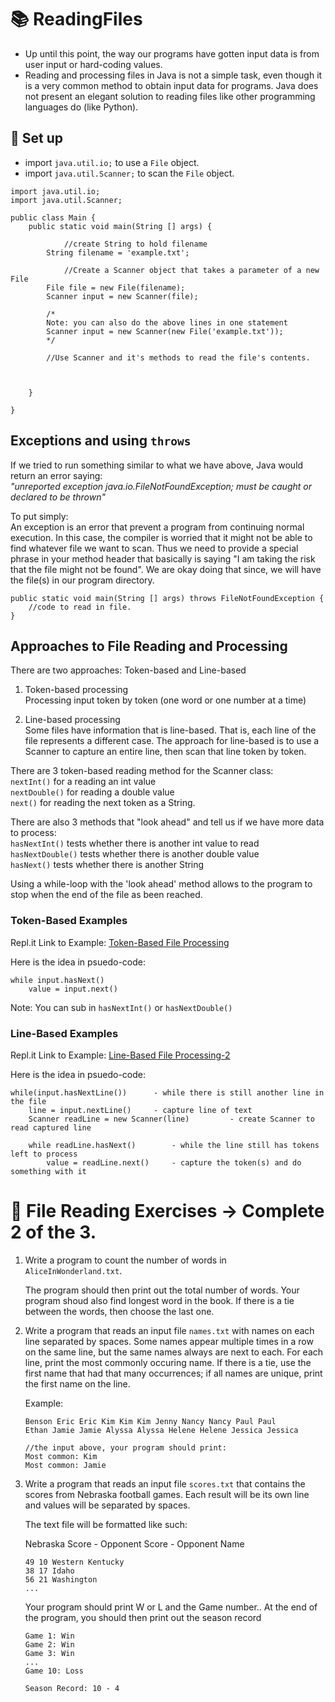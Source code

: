 # :books: ReadingFiles

- Up until this point, the way our programs have gotten input data is from user input or hard-coding values.  
- Reading and processing files in Java is not a simple task, even though it is a very common method to obtain input data for programs.  Java does not present an elegant solution to reading files like other programming languages do (like Python).  

## :wrench: Set up
- import `java.util.io;` to use a `File` object.  
- import `java.util.Scanner;` to scan the `File` object. 

```
import java.util.io;
import java.util.Scanner;

public class Main {
    public static void main(String [] args) {
    
            //create String to hold filename
        String filename = 'example.txt';
        
            //Create a Scanner object that takes a parameter of a new File
        File file = new File(filename); 
        Scanner input = new Scanner(file); 
        
        /*
        Note: you can also do the above lines in one statement
        Scanner input = new Scanner(new File('example.txt')); 
        */
        
        //Use Scanner and it's methods to read the file's contents.          
        
        

    }

}
```

## Exceptions and using `throws`  
If we tried to run something similar to what we have above, Java would return an error saying:  
    *"unreported exception java.io.FileNotFoundException; must be caught or declared to be thrown"*

To put simply:  
An exception is an error that prevent a program from continuing normal execution.  In this case, the compiler is worried that it might not be able to find whatever file we want to scan.  Thus we need to provide a special phrase in your method header that basically is saying "I am taking the risk that the file might not be found".  We are okay doing that since, we will have the file(s) in our program directory.  

```
public static void main(String [] args) throws FileNotFoundException {
    //code to read in file.  
}
```

## Approaches to File Reading and Processing  
There are two approaches:  Token-based and Line-based 

1. Token-based processing  
Processing input token by token (one word or one number at a time)  

2. Line-based processing  
Some files have information that is line-based.  That is, each line of the file represents a different case.  The approach for line-based is to use a Scanner to capture an entire line, then scan that line token by token. 

There are 3 token-based reading method for the Scanner class:  
`nextInt()`  for a reading an int value  
`nextDouble()` for  reading a double value  
`next()` for reading the next token as a String.  

There are also 3 methods that "look ahead" and tell us if we have more data to process:  
`hasNextInt()` tests whether there is another int value to read  
`hasNextDouble()` tests whether there is another double value  
`hasNext()` tests whether there is another String  

Using a while-loop with the 'look ahead' method allows to the program to stop when the end of the file as been reached.  

### Token-Based Examples
Repl.it Link to Example:  [Token-Based File Processing](https://repl.it/@collinholmquist/Token-Based-Processing#Main.java) 

Here is the idea in psuedo-code:  
```
while input.hasNext()
    value = input.next() 
```
Note: You can sub in `hasNextInt()` or `hasNextDouble()`


### Line-Based Examples  
Repl.it Link to Example:  [Line-Based File Processing-2](https://repl.it/@collinholmquist/Line-Based-Processing-2#Main.java)  

Here is the idea in psuedo-code:  

```
while(input.hasNextLine())      - while there is still another line in the file  
    line = input.nextLine()     - capture line of text  
    Scanner readLine = new Scanner(line)         - create Scanner to read captured line
    
    while readLine.hasNext()        - while the line still has tokens left to process
        value = readLine.next()     - capture the token(s) and do something with it  
```


# :running: File Reading Exercises -> Complete 2 of the 3. 

1.  Write a program to count the number of words in `AliceInWonderland.txt`.  

    The program should then print out the total number of words. Your program shoud also find longest word in the book.  If there is a tie between the words, then choose the last one.  
    
    
2.  Write a program that reads an input file `names.txt` with names on each line separated by spaces.  Some names appear multiple times in a row on the same line, but the same names always        are next to each.  For each line, print the most commonly occuring name.  If there is a tie, use the first name that had that many occurrences; if all names are unique, print the first name on the line.  

    Example:  
    ```
    Benson Eric Eric Kim Kim Kim Jenny Nancy Nancy Paul Paul
    Ethan Jamie Jamie Alyssa Alyssa Helene Helene Jessica Jessica

    //the input above, your program should print: 
    Most common: Kim
    Most common: Jamie

    ```

3.  Write a program that reads an input file `scores.txt` that contains the scores from Nebraska football games.  Each result will be its own line and values will be separated by spaces.

    The text file will be formatted like such:   

    Nebraska Score - Opponent Score - Opponent Name
    
    ```
    49 10 Western Kentucky
    38 17 Idaho
    56 21 Washington
    ...
    
    ```
    Your program should print W or L and the Game number.. At the end of the program, you should then print out the season record
    ```
    Game 1: Win
    Game 2: Win 
    Game 3: Win 
    ...
    Game 10: Loss
    
    Season Record: 10 - 4
    ```

